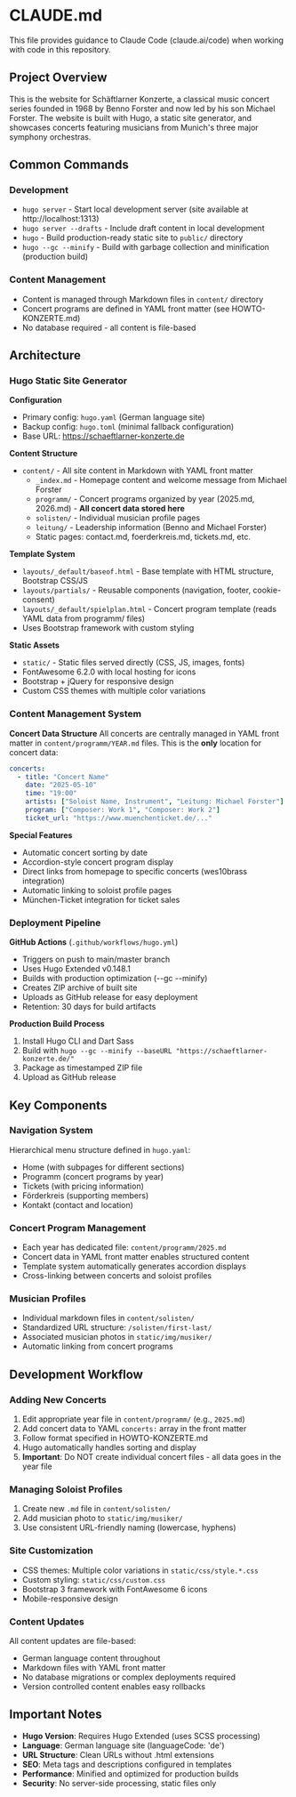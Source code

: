 # CLAUDE.md

This file provides guidance to Claude Code (claude.ai/code) when working with code in this repository.

## Project Overview

This is the website for Schäftlarner Konzerte, a classical music concert series founded in 1968 by Benno Forster and now led by his son Michael Forster. The website is built with Hugo, a static site generator, and showcases concerts featuring musicians from Munich's three major symphony orchestras.

## Common Commands

### Development
- `hugo server` - Start local development server (site available at http://localhost:1313)
- `hugo server --drafts` - Include draft content in local development
- `hugo` - Build production-ready static site to `public/` directory
- `hugo --gc --minify` - Build with garbage collection and minification (production build)

### Content Management
- Content is managed through Markdown files in `content/` directory
- Concert programs are defined in YAML front matter (see HOWTO-KONZERTE.md)
- No database required - all content is file-based

## Architecture

### Hugo Static Site Generator
**Configuration**
- Primary config: `hugo.yaml` (German language site)
- Backup config: `hugo.toml` (minimal fallback configuration)
- Base URL: https://schaeftlarner-konzerte.de

**Content Structure**
- `content/` - All site content in Markdown with YAML front matter
  - `_index.md` - Homepage content and welcome message from Michael Forster
  - `programm/` - Concert programs organized by year (2025.md, 2026.md) - **All concert data stored here**
  - `solisten/` - Individual musician profile pages
  - `leitung/` - Leadership information (Benno and Michael Forster)
  - Static pages: contact.md, foerderkreis.md, tickets.md, etc.

**Template System**
- `layouts/_default/baseof.html` - Base template with HTML structure, Bootstrap CSS/JS
- `layouts/partials/` - Reusable components (navigation, footer, cookie-consent)
- `layouts/_default/spielplan.html` - Concert program template (reads YAML data from programm/ files)
- Uses Bootstrap framework with custom styling

**Static Assets**
- `static/` - Static files served directly (CSS, JS, images, fonts)
- FontAwesome 6.2.0 with local hosting for icons
- Bootstrap + jQuery for responsive design
- Custom CSS themes with multiple color variations

### Content Management System
**Concert Data Structure**
All concerts are centrally managed in YAML front matter in `content/programm/YEAR.md` files. This is the **only** location for concert data:
```yaml
concerts:
  - title: "Concert Name"
    date: "2025-05-10"
    time: "19:00"
    artists: ["Soloist Name, Instrument", "Leitung: Michael Forster"]
    program: ["Composer: Work 1", "Composer: Work 2"]
    ticket_url: "https://www.muenchenticket.de/..."
```

**Special Features**
- Automatic concert sorting by date
- Accordion-style concert program display
- Direct links from homepage to specific concerts (wes10brass integration)
- Automatic linking to soloist profile pages
- München-Ticket integration for ticket sales

### Deployment Pipeline
**GitHub Actions** (`.github/workflows/hugo.yml`)
- Triggers on push to main/master branch
- Uses Hugo Extended v0.148.1
- Builds with production optimization (--gc --minify)
- Creates ZIP archive of built site
- Uploads as GitHub release for easy deployment
- Retention: 30 days for build artifacts

**Production Build Process**
1. Install Hugo CLI and Dart Sass
2. Build with `hugo --gc --minify --baseURL "https://schaeftlarner-konzerte.de/"`
3. Package as timestamped ZIP file
4. Upload as GitHub release

## Key Components

### Navigation System
Hierarchical menu structure defined in `hugo.yaml`:
- Home (with subpages for different sections)
- Programm (concert programs by year)
- Tickets (with pricing information)
- Förderkreis (supporting members)
- Kontakt (contact and location)

### Concert Program Management
- Each year has dedicated file: `content/programm/2025.md`
- Concert data in YAML front matter enables structured content
- Template system automatically generates accordion displays
- Cross-linking between concerts and soloist profiles

### Musician Profiles
- Individual markdown files in `content/solisten/`
- Standardized URL structure: `/solisten/first-last/`
- Associated musician photos in `static/img/musiker/`
- Automatic linking from concert programs

## Development Workflow

### Adding New Concerts
1. Edit appropriate year file in `content/programm/` (e.g., `2025.md`)
2. Add concert data to YAML `concerts:` array in the front matter
3. Follow format specified in HOWTO-KONZERTE.md
4. Hugo automatically handles sorting and display
5. **Important**: Do NOT create individual concert files - all data goes in the year file

### Managing Soloist Profiles  
1. Create new `.md` file in `content/solisten/`
2. Add musician photo to `static/img/musiker/`
3. Use consistent URL-friendly naming (lowercase, hyphens)

### Site Customization
- CSS themes: Multiple color variations in `static/css/style.*.css`
- Custom styling: `static/css/custom.css`
- Bootstrap 3 framework with FontAwesome 6 icons
- Mobile-responsive design

### Content Updates
All content updates are file-based:
- German language content throughout
- Markdown files with YAML front matter
- No database migrations or complex deployments required
- Version controlled content enables easy rollbacks

## Important Notes

- **Hugo Version**: Requires Hugo Extended (uses SCSS processing)
- **Language**: German language site (languageCode: 'de')
- **URL Structure**: Clean URLs without .html extensions
- **SEO**: Meta tags and descriptions configured in templates
- **Performance**: Minified and optimized for production builds
- **Security**: No server-side processing, static files only